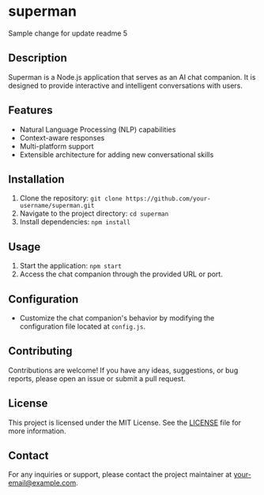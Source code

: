 # superman
Sample change for update readme 5

## Description
Superman is a Node.js application that serves as an AI chat companion. It is designed to provide interactive and intelligent conversations with users.

## Features
- Natural Language Processing (NLP) capabilities
- Context-aware responses
- Multi-platform support
- Extensible architecture for adding new conversational skills

## Installation
1. Clone the repository: `git clone https://github.com/your-username/superman.git`
2. Navigate to the project directory: `cd superman`
3. Install dependencies: `npm install`

## Usage
1. Start the application: `npm start`
2. Access the chat companion through the provided URL or port.

## Configuration
- Customize the chat companion's behavior by modifying the configuration file located at `config.js`.

## Contributing
Contributions are welcome! If you have any ideas, suggestions, or bug reports, please open an issue or submit a pull request.

## License
This project is licensed under the MIT License. See the [LICENSE](LICENSE) file for more information.

## Contact
For any inquiries or support, please contact the project maintainer at your-email@example.com.
